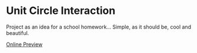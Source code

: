 # Unit Circle Interaction

Project as an idea for a school homework...
Simple, as it should be, cool and beautiful.

[Online Preview](https://miguel-pramos.github.io/unit-circle-interaction/)
